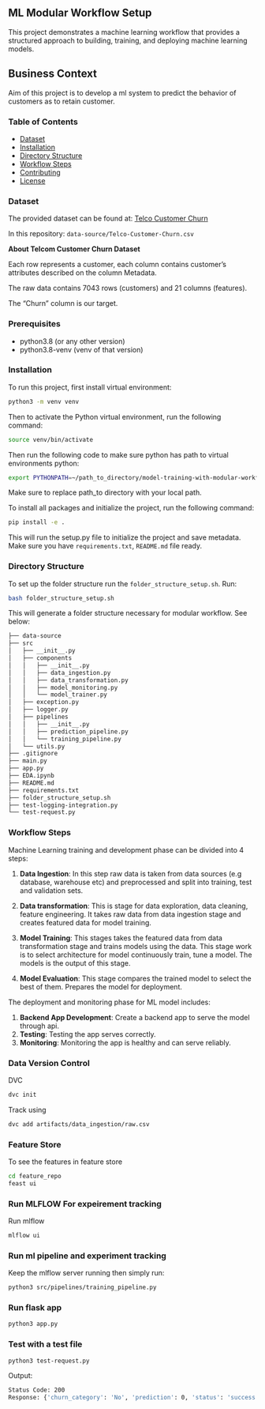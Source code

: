 ## ML Modular Workflow Setup

This project demonstrates a machine learning workflow that provides a structured approach to building, training, and deploying machine learning models.

## Business Context

Aim of this project is to develop a ml system to predict the behavior of customers as to retain customer.

### Table of Contents

- [Dataset](#dataset)
- [Installation](#installation)
- [Directory Structure](#directory-structure)
- [Workflow Steps](#workflow-steps)
- [Contributing](#contributing)
- [License](#license)

### Dataset

The provided dataset can be found at: [Telco Customer Churn](https://www.kaggle.com/datasets/blastchar/telco-customer-churn)

In this repository: `data-source/Telco-Customer-Churn.csv`

**About Telcom Customer Churn Dataset**

Each row represents a customer, each column contains customer’s attributes described on the column Metadata.

The raw data contains 7043 rows (customers) and 21 columns (features).

The “Churn” column is our target.

### Prerequisites

- python3.8 (or any other version)
- python3.8-venv (venv of that version)

### Installation

To run this project, first install virtual environment:

```bash
python3 -m venv venv
```

Then to activate the Python virtual environment, run the following command:

```bash
source venv/bin/activate
```

Then run the following code to make sure python has path to virtual environments python:

```bash
export PYTHONPATH=~/path_to_directory/model-training-with-modular-workflow
```

Make sure to replace path_to directory with your local path.

To install all packages and initialize the project, run the following command:

```bash
pip install -e .
```

This will run the setup.py file to initialize the project and save metadata. Make sure you have `requirements.txt`,
`README.md` file ready.

### Directory Structure

To set up the folder structure run the `folder_structure_setup.sh`. Run:

```bash
bash folder_structure_setup.sh
```

This will generate a folder structure necessary for modular workflow. See below:

```bash
├── data-source
├── src
│   ├── __init__.py
│   ├── components
│   │   ├── __init__.py
│   │   ├── data_ingestion.py
│   │   ├── data_transformation.py
│   │   ├── model_monitoring.py
│   │   └── model_trainer.py
│   ├── exception.py
│   ├── logger.py
│   ├── pipelines
│   │   ├── __init__.py
│   │   ├── prediction_pipeline.py
│   │   └── training_pipeline.py
│   └── utils.py
├── .gitignore
├── main.py
├── app.py
├── EDA.ipynb
├── README.md
├── requirements.txt
├── folder_structure_setup.sh
├── test-logging-integration.py
└── test-request.py
```

### Workflow Steps

Machine Learning training and development phase can be divided into 4 steps:

1. **Data Ingestion**: In this step raw data is taken from data sources (e.g database, warehouse etc) and preprocessed and split into training, test and validation sets.

2. **Data transformation**: This is stage for data exploration, data cleaning, feature engineering. It takes raw data from data ingestion stage and creates featured data for model training.

3. **Model Training**: This stages takes the featured data from data transformation stage and trains models using the data. This stage work is to select architecture for model continuously train, tune a model. The models is the output of this stage.

4. **Model Evaluation**: This stage compares the trained model to select the best of them. Prepares the model for deployment.

The deployment and monitoring phase for ML model includes:

1. **Backend App Development**: Create a backend app to serve the model through api.
2. **Testing**: Testing the app serves correctly.
3. **Monitoring**: Monitoring the app is healthy and can serve reliably.

### Data Version Control

DVC

```bash
dvc init
```

Track using

```bash
dvc add artifacts/data_ingestion/raw.csv
```

### Feature Store

To see the features in feature store

```bash
cd feature_repo
feast ui
```

### Run MLFLOW For expeirement tracking

Run mlflow

```bash
mlflow ui
```

### Run ml pipeline and experiment tracking

Keep the mlflow server running then simply run:

```bash
python3 src/pipelines/training_pipeline.py
```

### Run flask app

```bash
python3 app.py
```

### Test with a test file

```bash
python3 test-request.py
```

Output:

```bash
Status Code: 200
Response: {'churn_category': 'No', 'prediction': 0, 'status': 'success'}
```
